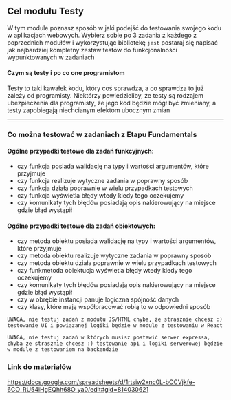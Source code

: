 ## Cel modułu Testy

W tym module poznasz sposób w jaki podejść do testowania swojego kodu w aplikacjach webowych. Wybierz sobie po 3 zadania z każdego z poprzednich modułów i wykorzystując bibliotekę ```jest``` postaraj się napisać jak najbardziej kompletny zestaw testów do funkcjonalności wypunktowanych w zadaniach


#### Czym są testy i po co one programistom
Testy to taki kawałek kodu, który coś sprawdza, a co sprawdza to już zależy od programisty. Niektórzy powiedzieliby, że testy są rodzajem ubezpieczenia dla programisty, że jego kod będzie mógł być zmieniany, a testy zapobiegają niechcianym efektom ubocznym zmian

***

### Co można testować w zadaniach z Etapu Fundamentals

#### Ogólne przypadki testowe dla zadań funkcyjnych:
- czy funkcja posiada walidację na typy i wartości argumentów, które przyjmuje
- czy funkcja realizuje wytyczne zadania w poprawny sposób
- czy funkcja działa poprawnie w wielu przypadkach testowych
- czy funkcja wyświetla błędy wtedy kiedy tego oczekujemy
- czy komunikaty tych błędów posiadają opis nakierowujący na miejsce gdzie błąd wystąpił


#### Ogólne przypadki testowe dla zadań obiektowych:
- czy metoda obiektu posiada walidację na typy i wartości argumentów, które przyjmuje
- czy metoda obiektu realizuje wytyczne zadania w poprawny sposób
- czy metoda obiektu działa poprawnie w wielu przypadkach testowych
- czy funkmetoda obiektucja wyświetla błędy wtedy kiedy tego oczekujemy
- czy komunikaty tych błędów posiadają opis nakierowujący na miejsce gdzie błąd wystąpił
- czy w obrębie instancji panuje logiczna spójność danych
- czy klasy, które mają współpracować robią to w odpowiedni sposób


```UWAGA, nie testuj zadań z modułu JS/HTML chyba, że strasznie chcesz :) testowanie UI i powiązanej logiki będzie w module z testowaniu w React ```

```UWAGA, nie testuj zadań w których musisz postawić serwer expressa, chyba że strasznie chcesz :) testowanie api i logiki serwerowej będzie w module z testowaniem na backendzie ```

### Link do materiałów
https://docs.google.com/spreadsheets/d/1rtsiw2xnc0L-bCCVjkfe-6CO_RU54iHgEQhh68O_ya0/edit#gid=814030621